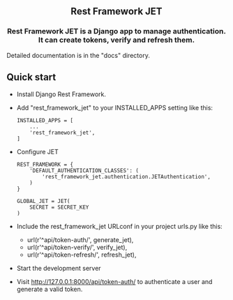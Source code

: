 
<h2 align="center">Rest Framework JET</h2>
<h3 align="center">Rest Framework JET is a Django app to manage authentication. It can create tokens, verify and refresh them.</h3>

Detailed documentation is in the "docs" directory.

Quick start
-----------

* Install Django Rest Framework.

* Add "rest_framework_jet" to your INSTALLED_APPS setting like this:

    ``` shell
    INSTALLED_APPS = [
        ...
        'rest_framework_jet',
    ]
    ```

* Configure JET

    ``` shell
    REST_FRAMEWORK = {
        'DEFAULT_AUTHENTICATION_CLASSES': (
            'rest_framework_jet.authentication.JETAuthentication',
        )
    }

    GLOBAL_JET = JET(
        SECRET = SECRET_KEY
    )
    ```

* Include the rest_framework_jet URLconf in your project urls.py like this:

    * url(r'^api/token-auth/', generate_jet),
    * url(r'^api/token-verify/', verify_jet),
    * url(r'^api/token-refresh/', refresh_jet),

* Start the development server

* Visit http://127.0.0.1:8000/api/token-auth/
   to authenticate a user and generate a valid token.
